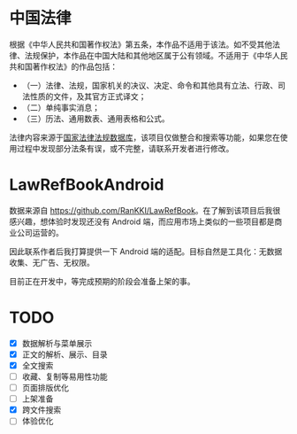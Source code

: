 
# 中国法律

根据《中华人民共和国著作权法》第五条，本作品不适用于该法。如不受其他法律、法规保护，本作品在中国大陆和其他地区属于公有领域。不适用于《中华人民共和国著作权法》的作品包括：
- （一）法律、法规，国家机关的决议、决定、命令和其他具有立法、行政、司法性质的文件，及其官方正式译文；
- （二）单纯事实消息；
- （三）历法、通用数表、通用表格和公式。

法律内容来源于[国家法律法规数据库](https://flk.npc.gov.cn)，该项目仅做整合和搜索等功能，如果您在使用过程中发现部分法条有误，或不完整，请联系开发者进行修改。

# LawRefBookAndroid

数据来源自 <https://github.com/RanKKI/LawRefBook>。在了解到该项目后我很感兴趣，想体验时发现还没有 Android 端，而应用市场上类似的一些项目都是商业公司运营的。

因此联系作者后我打算提供一下 Android 端的适配。目标自然是工具化：无数据收集、无广告、无权限。

目前正在开发中，等完成预期的阶段会准备上架的事。

# TODO
- [x] 数据解析与菜单展示
- [x] 正文的解析、展示、目录
- [x] 全文搜索
- [ ] 收藏、复制等易用性功能
- [ ] 页面排版优化
- [ ] 上架准备
- [x] 跨文件搜索
- [ ] 体验优化